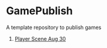 # GamePublish
A template repository to publish games

1. [Player Scene Aug 30](./player_scene_08_30)